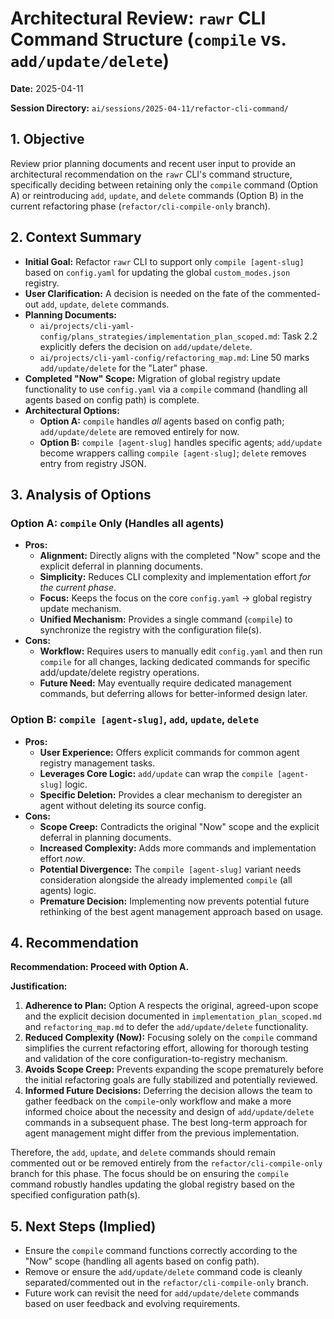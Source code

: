 # Architectural Review: `rawr` CLI Command Structure (`compile` vs. `add/update/delete`)

**Date:** 2025-04-11

**Session Directory:** `ai/sessions/2025-04-11/refactor-cli-command/`

## 1. Objective

Review prior planning documents and recent user input to provide an architectural recommendation on the `rawr` CLI's command structure, specifically deciding between retaining only the `compile` command (Option A) or reintroducing `add`, `update`, and `delete` commands (Option B) in the current refactoring phase (`refactor/cli-compile-only` branch).

## 2. Context Summary

-   **Initial Goal:** Refactor `rawr` CLI to support only `compile [agent-slug]` based on `config.yaml` for updating the global `custom_modes.json` registry.
-   **User Clarification:** A decision is needed on the fate of the commented-out `add`, `update`, `delete` commands.
-   **Planning Documents:**
    -   `ai/projects/cli-yaml-config/plans_strategies/implementation_plan_scoped.md`: Task 2.2 explicitly defers the decision on `add/update/delete`.
    -   `ai/projects/cli-yaml-config/refactoring_map.md`: Line 50 marks `add/update/delete` for the "Later" phase.
-   **Completed "Now" Scope:** Migration of global registry update functionality to use `config.yaml` via a `compile` command (handling all agents based on config path) is complete.
-   **Architectural Options:**
    -   **Option A:** `compile` handles *all* agents based on config path; `add/update/delete` are removed entirely for now.
    -   **Option B:** `compile [agent-slug]` handles specific agents; `add/update` become wrappers calling `compile [agent-slug]`; `delete` removes entry from registry JSON.

## 3. Analysis of Options

### Option A: `compile` Only (Handles all agents)

-   **Pros:**
    -   **Alignment:** Directly aligns with the completed "Now" scope and the explicit deferral in planning documents.
    -   **Simplicity:** Reduces CLI complexity and implementation effort *for the current phase*.
    -   **Focus:** Keeps the focus on the core `config.yaml` -> global registry update mechanism.
    -   **Unified Mechanism:** Provides a single command (`compile`) to synchronize the registry with the configuration file(s).
-   **Cons:**
    -   **Workflow:** Requires users to manually edit `config.yaml` and then run `compile` for all changes, lacking dedicated commands for specific add/update/delete registry operations.
    -   **Future Need:** May eventually require dedicated management commands, but deferring allows for better-informed design later.

### Option B: `compile [agent-slug]`, `add`, `update`, `delete`

-   **Pros:**
    -   **User Experience:** Offers explicit commands for common agent registry management tasks.
    -   **Leverages Core Logic:** `add/update` can wrap the `compile [agent-slug]` logic.
    -   **Specific Deletion:** Provides a clear mechanism to deregister an agent without deleting its source config.
-   **Cons:**
    -   **Scope Creep:** Contradicts the original "Now" scope and the explicit deferral in planning documents.
    -   **Increased Complexity:** Adds more commands and implementation effort *now*.
    -   **Potential Divergence:** The `compile [agent-slug]` variant needs consideration alongside the already implemented `compile` (all agents) logic.
    -   **Premature Decision:** Implementing now prevents potential future rethinking of the best agent management approach based on usage.

## 4. Recommendation

**Recommendation: Proceed with Option A.**

**Justification:**

1.  **Adherence to Plan:** Option A respects the original, agreed-upon scope and the explicit decision documented in `implementation_plan_scoped.md` and `refactoring_map.md` to defer the `add/update/delete` functionality.
2.  **Reduced Complexity (Now):** Focusing solely on the `compile` command simplifies the current refactoring effort, allowing for thorough testing and validation of the core configuration-to-registry mechanism.
3.  **Avoids Scope Creep:** Prevents expanding the scope prematurely before the initial refactoring goals are fully stabilized and potentially reviewed.
4.  **Informed Future Decisions:** Deferring the decision allows the team to gather feedback on the `compile`-only workflow and make a more informed choice about the necessity and design of `add/update/delete` commands in a subsequent phase. The best long-term approach for agent management might differ from the previous implementation.

Therefore, the `add`, `update`, and `delete` commands should remain commented out or be removed entirely from the `refactor/cli-compile-only` branch for this phase. The focus should be on ensuring the `compile` command robustly handles updating the global registry based on the specified configuration path(s).

## 5. Next Steps (Implied)

-   Ensure the `compile` command functions correctly according to the "Now" scope (handling all agents based on config path).
-   Remove or ensure the `add/update/delete` command code is cleanly separated/commented out in the `refactor/cli-compile-only` branch.
-   Future work can revisit the need for `add/update/delete` commands based on user feedback and evolving requirements.